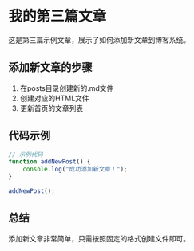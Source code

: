 # 我的第三篇文章

这是第三篇示例文章，展示了如何添加新文章到博客系统。

## 添加新文章的步骤

1. 在posts目录创建新的.md文件
2. 创建对应的HTML文件
3. 更新首页的文章列表

## 代码示例

```javascript
// 示例代码
function addNewPost() {
    console.log("成功添加新文章！");
}

addNewPost();
```

## 总结

添加新文章非常简单，只需按照固定的格式创建文件即可。